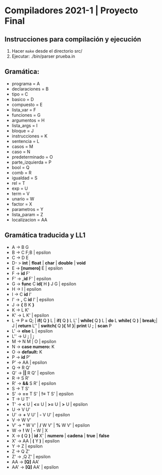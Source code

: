 # Compiladores 2021-1 | Proyecto Final

## Instrucciones para compilación y ejecución
1. Hacer `make` desde el directorio src/
2. Ejecutar: ./bin/parser prueba.in

## Gramática:

+ programa = A
+ declaraciones = B
+ tipo = C
+ basico = D
+ compuesto = E
+ lista_var = F
+ funciones = G
+ argumentos = H
+ lista_args = I
+ bloque = J
+ instrucciones = K
+ sentencia = L
+ casos = M
+ caso = N
+ predeterminado = O
+ parte_izquierda = P
+ bool = Q
+ comb = R
+ igualdad = S
+ rel = T
+ exp = U
+ term = V
+ unario = W
+ factor = X
+ parametros = Y
+ lista_param = Z
+ localizacion = AA

## Gramática traducida y LL1

+ A -> B G
+ B -> C F;B | epsilon
+ C -> D E
+ D- > **int** | **float** | **char** | **double** | **void**
+ E -> **[numero]** E | epsilon
+ F -> **id** F'
+ F' -> **,id** F' | epsilon
+ G -> **func** C **id(** H **)** J G | epsilon
+ H -> I | epsilon
+ I -> C **id** I'
+ I' -> **,** C **id** I' | epsilon
+ J -> **{** B K **}**
+ K -> L K'
+ K' -> L K' | epsilon
+ L -> P **=** Q; |  **if(** Q **)** L | **if(** Q **)** L L' | **while(** Q **)** L | **do** L **while(** Q **)**
   | **break;**| J | **return** L'' | **switch(** Q **){** M **}**| **print** U **;** | **scan** P
+ L' -> **else** L | epsilon
+ L'' -> U **;** | **;**
+ M -> N M | O | epsilon
+ N -> **case numero:** K
+ O -> **default:** K
+ P -> **id** P'
+  P' -> AA | epsilon
+ Q -> R Q'
+ Q' -> **||** R Q' | epsilon
+ R -> S R'
+ R' -> **&&** S R' | epsilon
+ S -> T S'
+ S' -> **==** T S' | **!=** T S' | epsilon
+ T -> U T'
+ T' -> **<** U | **<=** U | **>=** U | **>** U | epsilon
+ U -> V U'
+ U' -> **+** V U' | **-** V U' | epsilon
+ V -> W V'
+ V' -> * W V' | **/** W V' | **%** W V' | epsilon
+ W -> **!** W | **-** W | X
+ X -> **(** Q **)** | **id** X' | **numero** | **cadena** | **true** | **false**
+ X' -> AA | **(** Y **)** | epsilon
+ Y -> Z | epsilon
+ Z -> Q Z'
+ Z' -> ,Q Z' | epsilon
+ AA -> **[Q]** AA'
+ AA' -> **[Q]** AA' | epsilon
